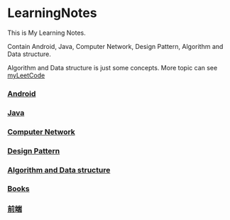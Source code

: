 # LearningNotes
This is My Learning Notes.  

Contain Android, Java, Computer Network, Design Pattern, Algorithm and Data structure.  

Algorithm and Data structure is just some concepts. More topic can see [myLeetCode](https://github.com/whyalwaysmea/myLeetCode)

### [Android](https://github.com/whyalwaysmea/LearningNotes/blob/master/Android/Android.md)

### [Java](https://github.com/whyalwaysmea/LearningNotes/blob/master/Java/Java.md)

### [Computer Network](https://github.com/whyalwaysmea/LearningNotes/blob/master/http/%E8%AE%A1%E7%AE%97%E6%9C%BA%E7%BD%91%E7%BB%9C.md)

### [Design Pattern](https://github.com/whyalwaysmea/LearningNotes/blob/master/Design%20pattern/Desing%20pattern.md)

### [Algorithm and Data structure](https://github.com/whyalwaysmea/LearningNotes/blob/master/%E7%AE%97%E6%B3%95/%E7%AE%97%E6%B3%95.md)

### [Books](https://github.com/whyalwaysmea/LearningNotes/blob/master/Books/Books.md)

### [前端](https://github.com/whyalwaysmea/my-vue)